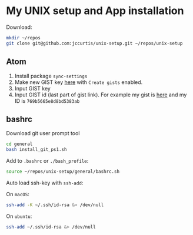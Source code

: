 # My UNIX setup and App installation

Download:

```bash
mkdir ~/repos
git clone git@github.com:jccurtis/unix-setup.git ~/repos/unix-setup
```

## Atom
1. Install package `sync-settings`
1. Make new GIST key [here](https://github.com/settings/tokens/new) with `Create gists` enabled.
1. Input GIST key
1. Input GIST id (last part of gist link). For example my gist is [here](https://gist.github.com/jccurtis/769b5665e8d8bd5383ab) and my ID is `769b5665e8d8bd5383ab`

## bashrc

Download git user prompt tool

```bash
cd general
bash install_git_ps1.sh
```

Add to `.bashrc` or `./bash_profile`:

```bash
source ~/repos/unix-setup/general/bashrc.sh
```

Auto load ssh-key with `ssh-add`:

On `macOS`:

```bash
ssh-add -K ~/.ssh/id-rsa &> /dev/null
```

On `ubuntu`:

```bash
ssh-add ~/.ssh/id-rsa &> /dev/null
```
